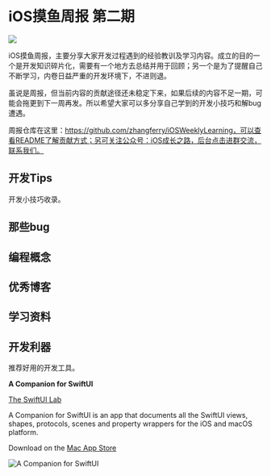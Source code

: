 # iOS摸鱼周报 第二期

![](https://gitee.com/zhangferry/Images/raw/master/gitee/iOS摸鱼周报模板.png)

iOS摸鱼周报，主要分享大家开发过程遇到的经验教训及学习内容。成立的目的一个是开发知识碎片化，需要有一个地方去总结并用于回顾；另一个是为了提醒自己不断学习，内卷日益严重的开发环境下，不进则退。

虽说是周报，但当前内容的贡献途径还未稳定下来，如果后续的内容不足一期，可能会拖更到下一周再发。所以希望大家可以多分享自己学到的开发小技巧和解bug遭遇。

周报仓库在这里：https://github.com/zhangferry/iOSWeeklyLearning，可以查看README了解贡献方式；另可关注公众号：iOS成长之路，后台点击进群交流，联系我们。

## 开发Tips

开发小技巧收录。

## 那些bug



## 编程概念



## 优秀博客



## 学习资料



## 开发利器

推荐好用的开发工具。

**A Companion for SwiftUI**

[The SwiftUI Lab](https://swiftui-lab.com)

A Companion for SwiftUI is an app that documents all the SwiftUI views, shapes, protocols, scenes and property wrappers for the iOS and macOS platform.

Download on the [Mac App Store](https://apps.apple.com/cn/app/a-companion-for-swiftui/id1485436674?mt=12)

![A Companion for SwiftUI](https://ftp.bmp.ovh/imgs/2020/12/1115eec12b0b6a76.png)



